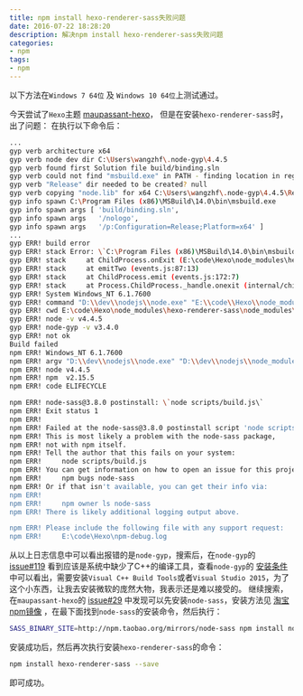 ```yaml
---
title: npm install hexo-renderer-sass失败问题
date: 2016-07-22 18:28:20
description: 解决npm install hexo-renderer-sass失败问题
categories: 
- npm
tags:
- npm
---
```


> 
以下方法在`Windows 7 64位` 及 `Windows 10 64位`上测试通过。 

今天尝试了`Hexo`主题 [maupassant-hexo](https://github.com/tufu9441/maupassant-hexo)， 但是在安装`hexo-renderer-sass`时，出了问题：
在执行以下命令后：
```bash
...
gyp verb architecture x64
gyp verb node dev dir C:\Users\wangzhf\.node-gyp\4.4.5
gyp verb found first Solution file build/binding.sln
gyp verb could not find "msbuild.exe" in PATH - finding location in registry
gyp verb "Release" dir needed to be created? null
gyp verb copying "node.lib" for x64 C:\Users\wangzhf\.node-gyp\4.4.5\Release\node.lib
gyp info spawn C:\Program Files (x86)\MSBuild\14.0\bin\msbuild.exe
gyp info spawn args [ 'build/binding.sln',
gyp info spawn args   '/nologo',
gyp info spawn args   '/p:Configuration=Release;Platform=x64' ]
...
gyp ERR! build error
gyp ERR! stack Error: \`C:\Program Files (x86)\MSBuild\14.0\bin\msbuild.exe\` failed with ex                                                                                                                 it code: 1
gyp ERR! stack     at ChildProcess.onExit (E:\code\Hexo\node_modules\hexo-renderer-sass\no                                                                                                                 de_modules\node-sass\node_modules\node-gyp\lib\build.js:276:23)
gyp ERR! stack     at emitTwo (events.js:87:13)
gyp ERR! stack     at ChildProcess.emit (events.js:172:7)
gyp ERR! stack     at Process.ChildProcess._handle.onexit (internal/child_process.js:200:1                                                                                                                 2)
gyp ERR! System Windows_NT 6.1.7600
gyp ERR! command "D:\\dev\\nodejs\\node.exe" "E:\\code\\Hexo\\node_modules\\hexo-renderer-                                                                                                                 sass\\node_modules\\node-sass\\node_modules\\node-gyp\\bin\\node-gyp.js" "rebuild" "--verb                                                                                                                 ose" "--libsass_ext=" "--libsass_cflags=" "--libsass_ldflags=" "--libsass_library="
gyp ERR! cwd E:\code\Hexo\node_modules\hexo-renderer-sass\node_modules\node-sass
gyp ERR! node -v v4.4.5
gyp ERR! node-gyp -v v3.4.0
gyp ERR! not ok
Build failed
npm ERR! Windows_NT 6.1.7600
npm ERR! argv "D:\\dev\\nodejs\\node.exe" "D:\\dev\\nodejs\\node_modules\\npm\\bin\\npm-cl                                                                                                                 i.js" "install" "hexo-renderer-sass" "--save"
npm ERR! node v4.4.5
npm ERR! npm  v2.15.5
npm ERR! code ELIFECYCLE

npm ERR! node-sass@3.8.0 postinstall: \`node scripts/build.js\`
npm ERR! Exit status 1
npm ERR!
npm ERR! Failed at the node-sass@3.8.0 postinstall script 'node scripts/build.js'.
npm ERR! This is most likely a problem with the node-sass package,
npm ERR! not with npm itself.
npm ERR! Tell the author that this fails on your system:
npm ERR!     node scripts/build.js
npm ERR! You can get information on how to open an issue for this project with:
npm ERR!     npm bugs node-sass
npm ERR! Or if that isn't available, you can get their info via:
npm ERR!
npm ERR!     npm owner ls node-sass
npm ERR! There is likely additional logging output above.

npm ERR! Please include the following file with any support request:
npm ERR!     E:\code\Hexo\npm-debug.log
```
从以上日志信息中可以看出报错的是`node-gyp`，搜索后，在`node-gyp`的 [issue#119](https://github.com/nodejs/node-gyp/issues/119}) 看到应该是系统中缺少了C++的编译工具，查看`node-gyp`的 [安装条件](https://github.com/nodejs/node-gyp#installation) 中可以看出，需要安装`Visual C++ Build Tools`或者`Visual Studio 2015`，为了这个小东西，让我去安装微软的庞然大物，我表示还是难以接受的。
继续搜索，在`maupassant-hexo`的 [issue#29](https://github.com/tufu9441/maupassant-hexo/issues/29) 中发现可以先安装`node-sass`，安装方法见 [淘宝npm镜像](https://npm.taobao.org/mirrors) ，在最下面找到`node-sass`的安装命令，然后执行：

```bash
SASS_BINARY_SITE=http://npm.taobao.org/mirrors/node-sass npm install node-sass
```
安装成功后，然后再次执行安装`hexo-renderer-sass`的命令：
```bash
npm install hexo-renderer-sass --save
```
即可成功。
